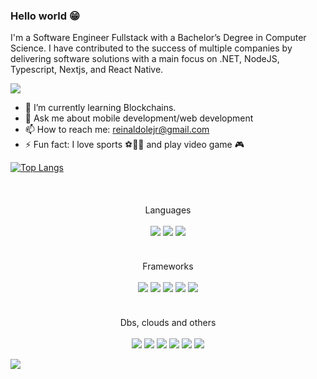 ### Hello world 😁

I'm a Software Engineer Fullstack with a Bachelor’s Degree in Computer Science. 
I have contributed to the success of multiple companies by delivering software solutions with a main focus on .NET, NodeJS, Typescript, Nextjs, and React Native.

<!-- Linkedin -->
<a href="https://www.linkedin.com/in/reinaldolejr/">
  <img src="https://img.shields.io/badge/linkedin-%20?style=for-the-badge&logo=linkedin&color=%230b66c2">
</a>

- 🌱 I’m currently learning Blockchains.
- 💬 Ask me about mobile development/web development
- 📫 How to reach me: reinaldolejr@gmail.com
- ⚡ Fun fact: I love sports ⚽🏀🏈 and play video game 🎮

[![Top Langs](https://github-readme-stats.vercel.app/api/top-langs/?username=reinaldolejr&layout=compact)](https://github.com/reinaldolejr/github-readme-stats)


<br/>
<div align="center" style="margin-top:20px">
Languages<br/><br/>
<img src="https://img.shields.io/badge/javascript-%23323330.svg?style=for-the-badge&logo=javascript&logoColor=%23F7DF1E"/>
<img src="https://img.shields.io/badge/typescript-%23007ACC.svg?style=for-the-badge&logo=typescript&logoColor=%23fff"/>
<img src="https://img.shields.io/badge/c%23-%20?style=for-the-badge&logo=dotnet&color=%234123aa">
</div><br/>

<div align="center" style="margin-top:20px">
Frameworks<br/><br/>
<img src="https://img.shields.io/badge/dotnet-%20?style=for-the-badge&logo=dotnet&logoColor=%23fff&color=%23512BD4">
<img src="https://img.shields.io/badge/node.js%20-%2343853D.svg?&style=for-the-badge&logo=node.js&logoColor=%23fff"/>
<img src="https://img.shields.io/badge/react%20-%2320232a.svg?&style=for-the-badge&logo=react&logoColor=%2361DAFB"/>
<img src="https://img.shields.io/badge/react_native%20-%2320232a.svg?&style=for-the-badge&logo=react&logoColor=%2361DAFB"/>
<img src="https://img.shields.io/badge/nestjs-%23E0234E.svg?style=for-the-badge&logo=nestjs&logoColor=%23fff"/>
</div><br/>
  
<div align="center" style="margin-top:20px">
Dbs, clouds and others<br/><br/>
<img src="https://img.shields.io/badge/AWS-%20?style=for-the-badge&logo=amazonwebservices&color=%23FF9900">
<img src="https://img.shields.io/badge/firebase-%20?style=for-the-badge&logo=firebase&color=%23DD2C00">
<img src="https://img.shields.io/badge/MySql-%20?style=for-the-badge&logo=mysql&logoColor=%23FFF&color=%234479A1">
<img src="https://img.shields.io/badge/postgres-%23316192.svg?&style=for-the-badge&logo=postgresql&logoColor=%23fff"/>
<img src="https://img.shields.io/badge/oracle-%20?style=for-the-badge&logo=oracle&color=%23F80000">
<img src="https://img.shields.io/badge/MongoDB-%234ea94b.svg?style=for-the-badge&logo=mongodb&logoColor=%23fff"/>
</div>

![](https://komarev.com/ghpvc/?username=reinaldolejr&style=flat-square&label=Profile+Views)
